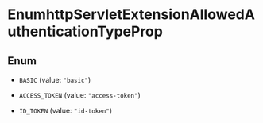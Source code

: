 

# EnumhttpServletExtensionAllowedAuthenticationTypeProp

## Enum


* `BASIC` (value: `"basic"`)

* `ACCESS_TOKEN` (value: `"access-token"`)

* `ID_TOKEN` (value: `"id-token"`)



